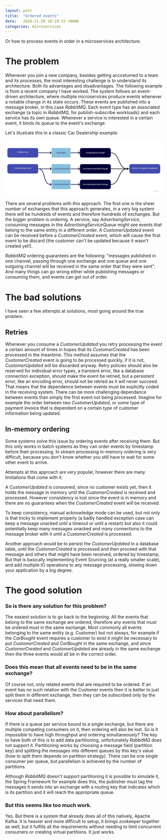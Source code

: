 ```yaml
---
layout: post
title:  "Ordered events"
date:   2020-11-20 18:29:15 +0000
categories: microservices
---
```


Or how to process events in order in a microservices architecture.

# The problem

Whenever you join a new company, besides getting accostumed to a team and its processes, the most interesting challenge is to understand its architecture. Both its advantages and disadvantages. The following example is from a recent company I have worked. The system follows an event-driven architecture, where multiple microservices produce events whenever a notable change in its state occurs. These events are published into a message broker, in this case _RabbitMQ_. Each event type has an associated exchange (a topic in _RabbitMQ_, for publish-subscribe workloads) and each service has its own queue. Whenever a service is interested in a certain event, it binds its queue to the event's exchange.

Let's illustrate this in a classic Car Dealership example:

![image](\assets\images\article_01_diagram.jpg)

There are several problems with this approach. The first one is the sheer number of exchanges that this approach generates, in a very big system there will be hundreds of events and therefore hundreds of exchanges. But the bigger problem is ordering. A service, say _AdvertisingService_, consuming messages in the _AdvertisingServiceQueue_ might see events that belong to the same entity in a different order. A _CustomerUpdated_ event can be received before a _CustomerCreated_ event, which will cause the first event to be discard (the customer can't be updated because it wasn't created yet!).

_RabbitMQ_ ordering guarantees are the following: "messages published in one channel, passing through one exchange and one queue and one outgoing channel will be received in the same order that they were sent". And many things can go wrong either while publishing messages or consuming them, and events can get out of order. 

# The bad solutions

I have seen a few attempts at solutions, most going around the true problem.

## Retries

Whenever you consume a _CustomerUpdated_ you retry processing the event a certain amount of times in hopes that its _CustomerCreated_ has been processed in the meantime. This method assumes that the _CustomerCreated_ event is going to be processed quickly, if it is not, _CustomerUpdated_ will be discarded anyway. Retry policies should also be reserved for individual error types, a transient error, like a database connection exception, should make the event be retried, but a persistent error, like an encoding error, should not be retried as it will never succeed. That means that the dependence between events must be explicitly coded in the receiving system. There can be more challenging dependance between events than simply the first event not being processed. Imagine for example the order between two _CustomerUpdated_, or some type of payment invoice that is dependent on a certain type of customer information being updated.

## In-memory ordering

Some systems solve this issue by ordering events after receiving them. But this only works in batch systems as they can order events by timestamp before their processing. In stream processing in-memory ordering is very difficult, because you don't know whether you still have to wait for some other event to arrive.

Attempts at this approach are very popular, however there are many limitations that come with it.

A _CustomerUpdated_ is consumed, since no customer exists yet, then it holds the message in memory until the _CustomerCreated_ is received and processed. However consistency is lost since the event is in memory and there are no guarantees when the _CustomerCreated_ event will be received.

To keep consistency, manual acknowledge mode can be used, but not only is that tricky to implement properly (a badly handled exception case can keep a message unacked until a timeout or until a restart) but also it could potentially keep many messages unacked and many connections to the message broker with it until a _CustomerCreated_ is processed.

Another approach would be to persist the _CustomerUpdated_ in a database table, until the _CustomerCreated_ is processed and then proceed with that message and others that might have been received, ordered by timestamp. But that is basically implementing Event Sourcing (at a really smaller scale), and add multiple IO operations to any message processing, slowing down your application by a big degree.

# The good solution

### So is there any solution for this problem?

The easiest solution is to go back to the beginning. All the events that belong to the same exchange are ordered, therefore any events that must be ordered must in the same exchange. Most commonly all events belonging to the same entity (e.g. Customer) but not always, for example if the _CarBought_ event requires a customer to exist it might be necessary to put _CustomerCreated_ and _CarBought_ in the same exchange, and since _CustomerCreated_ and _CustomerUpdated_ are already in the same exchange then the three events would all be in the correct order.

### Does this mean that all events need to be in the same exchange?

Of course not, only related events that are required to be ordered. If an event has no such relation with the Customer events then it is better to just split them in different exchange, then they can be subscribed only by the services that need them.

### How about parallelism?

If there is a queue per service bound to a single exchange, but there are multiple competing consumers on it, then ordering will also be lost. So is it impossible to have high throughput and ordering simultaneously? The key to have both of this is to add data partitioning, unfortunately _RabbitMQ_ does not support it. Partitioning works by choosing a message field (partition key) and splitting the messages into different queues by this key's value (how to split them depends on partition strategy). There can be one single consumer per queue, but parallelism is achieved by the number of partitions.

Although _RabbitMQ_ doesn't support partitioning it is possible to simulate it, the Spring Framework for example does this, the publisher must tag the messages it sends into an exchange with a routing key that indicates which is its partition and it will reach the appropriate queue.

### But this seems like too much work.

Yes. But there is a system that already does all of this natively, Apache Kafka. It is heavier and more difficult to setup, it brings zookeeper together as well, but it fulfills all the requirements without needing to limit concurrent consumers or creating virtual partitions. It just works.
